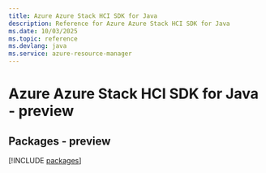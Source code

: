 ```yaml
---
title: Azure Azure Stack HCI SDK for Java
description: Reference for Azure Azure Stack HCI SDK for Java
ms.date: 10/03/2025
ms.topic: reference
ms.devlang: java
ms.service: azure-resource-manager
---
```

# Azure Azure Stack HCI SDK for Java - preview
## Packages - preview
[!INCLUDE [packages](azure-stack-hci-index.md)]